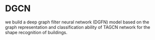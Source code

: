 # DGCN
we build a deep graph filter neural network (DGFN) model based on the graph representation and classification ability of TAGCN network for the shape recognition of buildings.
